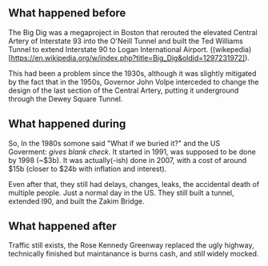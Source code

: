 ## What happened before 
The Big Dig was a megaproject in Boston that rerouted the elevated Central Artery of Interstate 93 into the O'Neill Tunnel and built the Ted Williams Tunnel to extend Interstate 90 to Logan International Airport. ((wikepedia)[https://en.wikipedia.org/w/index.php?title=Big_Dig&oldid=1297231972]). 

This had been a problem since the 1930s, although it was slightly mitigated by the fact that in the 1950s, Governor John Volpe interceded to change the design of the last section of the Central Artery, putting it underground through the Dewey Square Tunnel.

## What happened during
So, In the 1980s somone said "What if we buried it?" and the US Goverment: *gives blank check*. It started in 1991, was supposed to be done by 1998 (~$3b). It was actually(-ish) done in 2007, with a cost of around $15b (closer to $24b with inflation and interest). 

Even after that, they still had delays, changes, leaks, the accidental death of multiple people. Just a normal day in the US. They still built  a tunnel, extended I90, and built the Zakim Bridge.

## What happened after
Traffic still exists, the Rose Kennedy Greenway replaced the ugly highway, technically finished but maintanance is burns cash, and *still* widely mocked.
